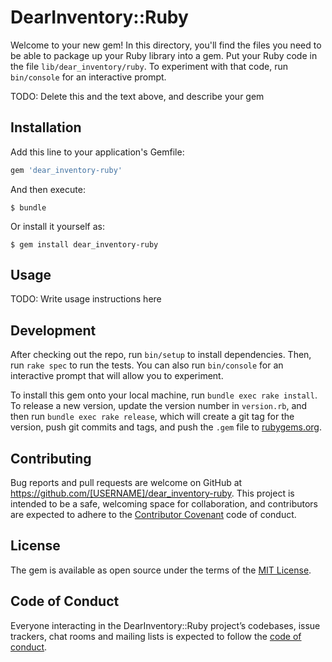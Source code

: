 # DearInventory::Ruby

Welcome to your new gem! In this directory, you'll find the files you need to be able to package up your Ruby library into a gem. Put your Ruby code in the file `lib/dear_inventory/ruby`. To experiment with that code, run `bin/console` for an interactive prompt.

TODO: Delete this and the text above, and describe your gem

## Installation

Add this line to your application's Gemfile:

```ruby
gem 'dear_inventory-ruby'
```

And then execute:

    $ bundle

Or install it yourself as:

    $ gem install dear_inventory-ruby

## Usage

TODO: Write usage instructions here

## Development

After checking out the repo, run `bin/setup` to install dependencies. Then, run `rake spec` to run the tests. You can also run `bin/console` for an interactive prompt that will allow you to experiment.

To install this gem onto your local machine, run `bundle exec rake install`. To release a new version, update the version number in `version.rb`, and then run `bundle exec rake release`, which will create a git tag for the version, push git commits and tags, and push the `.gem` file to [rubygems.org](https://rubygems.org).

## Contributing

Bug reports and pull requests are welcome on GitHub at https://github.com/[USERNAME]/dear_inventory-ruby. This project is intended to be a safe, welcoming space for collaboration, and contributors are expected to adhere to the [Contributor Covenant](http://contributor-covenant.org) code of conduct.

## License

The gem is available as open source under the terms of the [MIT License](https://opensource.org/licenses/MIT).

## Code of Conduct

Everyone interacting in the DearInventory::Ruby project’s codebases, issue trackers, chat rooms and mailing lists is expected to follow the [code of conduct](https://github.com/[USERNAME]/dear_inventory-ruby/blob/master/CODE_OF_CONDUCT.md).
